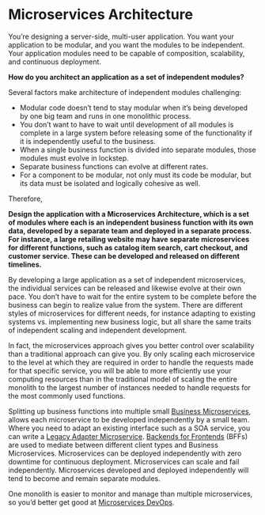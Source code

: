 # Microservices Architecture

You’re designing a server-side, multi-user application. You want your application to be modular, and you want the modules to be independent.  Your application modules need to be capable of composition, scalability, and continuous deployment.

**How do you architect an application as a set of independent modules?**

Several factors make architecture of independent modules challenging:

*	Modular code doesn’t tend to stay modular when it’s being developed by one big team and runs in one monolithic process.
*	You don’t want to have to wait until development of all modules is complete in a large system before releasing some of the functionality if it is independently useful to the business.
*	When a single business function is divided into separate modules, those modules must evolve in lockstep.
*	Separate business functions can evolve at different rates.
*	For a component to be modular, not only must its code be modular, but its data must be isolated and logically cohesive as well.

Therefore,

**Design the application with a Microservices Architecture, which is a set of modules where each is an independent business function with its own data, developed by a separate team and deployed in a separate process.  For instance, a large retailing website may have separate microservices for different functions, such as catalog item search, cart checkout, and customer service.  These can be developed and released on different timelines.**

By developing a large application as a set of independent microservices, the individual services can be released and likewise evolve at their own pace.  You don’t have to wait for the entire system to be complete before the business can begin to realize value from the system.  There are different styles of microservices for different needs, for instance adapting to existing systems vs. implementing new business logic, but all share the same traits of independent scaling and independent development.

In fact, the microservices approach gives you better control over scalability than a traditional approach can give you.  By only scaling each microservice to the level at which they are required in order to handle the requests made for that specific service, you will be able to more efficiently use your computing resources than in the traditional model of scaling the entire monolith to the largest number of instances needed to handle requests for the most commonly used functions.

Splitting up business functions into multiple small [Business Microservices](Business-Microservice.md), allows each microservice to be developed independently by a small team.   Where you need to adapt an existing interface such as a SOA service, you can write a [Legacy Adapter Microservice](Legacy-Adapter-Microservice.md).  [Backends for Frontends](Backend-For-Frontend.md) (BFFs) are used to mediate between different client types and Business Microservices. Microservices can be deployed independently with zero downtime for continuous deployment. Microservices can scale and fail independently. Microservices developed and deployed independently will tend to become and remain separate modules.

One monolith is easier to monitor and manage than multiple microservices, so you’d better get good at [Microservices DevOps](../Cloud-Native-DevOps/Cloud-Native-DevOps.md).
